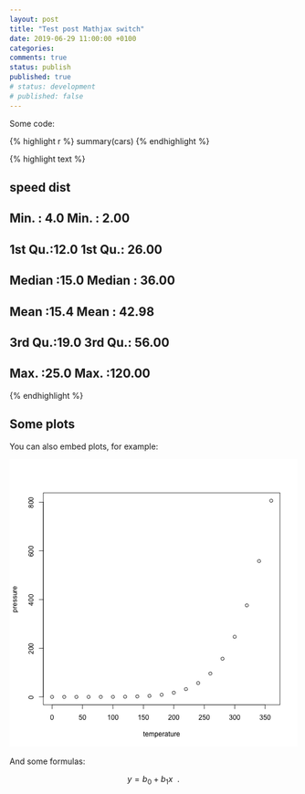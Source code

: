 ```yaml
---
layout: post
title: "Test post Mathjax switch"
date: 2019-06-29 11:00:00 +0100
categories:
comments: true
status: publish
published: true
# status: development
# published: false
---
```

 
 
Some code:
 

{% highlight r %}
summary(cars)
{% endhighlight %}



{% highlight text %}
##      speed           dist       
##  Min.   : 4.0   Min.   :  2.00  
##  1st Qu.:12.0   1st Qu.: 26.00  
##  Median :15.0   Median : 36.00  
##  Mean   :15.4   Mean   : 42.98  
##  3rd Qu.:19.0   3rd Qu.: 56.00  
##  Max.   :25.0   Max.   :120.00
{% endhighlight %}
 
## Some plots
 
You can also embed plots, for example:
 
![plot of chunk pressure](/assets/img/2019-07-23-Test.Rmd/pressure-1.png)
 
And some formulas:
 
$$
y = b_0 + b_1x \enspace .
$$
